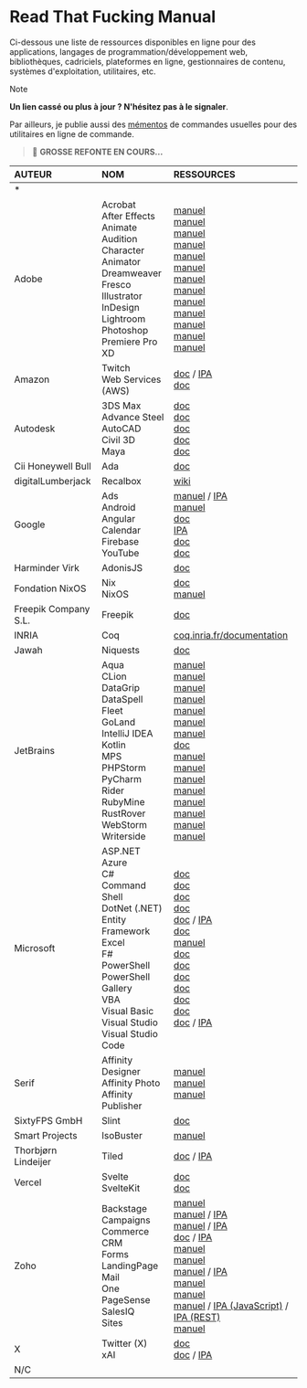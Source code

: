 # Read That Fucking Manual

Ci-dessous une liste de ressources disponibles en ligne pour des applications, langages de programmation/développement web, bibliothèques, cadriciels, plateformes en ligne, gestionnaires de contenu, systèmes d'exploitation, utilitaires, etc.

> [!NOTE]
> **Un lien cassé ou plus à jour ? N'hésitez pas à le signaler**.

Par ailleurs, je publie aussi des [mémentos](https://github.com/jasonchampagne/FindMyDoc/tree/master/mementos) de commandes usuelles pour des utilitaires en ligne de commande.

> 📛 **GROSSE REFONTE EN COURS...**

|AUTEUR|NOM|RESSOURCES|
|:--|:--|:--|
|*|||
|Adobe|Acrobat<br>After Effects<br>Animate<br>Audition<br>Character Animator<br>Dreamweaver<br>Fresco<br>Illustrator<br>InDesign<br>Lightroom<br>Photoshop<br>Premiere Pro<br>XD|[manuel](https://helpx.adobe.com/fr/acrobat/user-guide.html)<br>[manuel](https://helpx.adobe.com/fr/after-effects/user-guide.html)<br>[manuel](https://helpx.adobe.com/fr/animate/user-guide.html)<br>[manuel](https://helpx.adobe.com/fr/audition/user-guide.html)<br>[manuel](https://helpx.adobe.com/fr/adobe-character-animator/user-guide.html)<br>[manuel](https://helpx.adobe.com/fr/dreamweaver/user-guide.html)<br>[manuel](https://helpx.adobe.com/fr/fresco/user-guide.html)<br>[manuel](https://helpx.adobe.com/fr/illustrator/user-guide.html)<br>[manuel](https://helpx.adobe.com/fr/indesign/user-guide.html)<br>[manuel](https://helpx.adobe.com/fr/lightroom-cc/user-guide.html)<br>[manuel](https://helpx.adobe.com/fr/photoshop/user-guide.html)<br>[manuel](https://helpx.adobe.com/fr/premiere-pro/user-guide.html)<br>[manuel](https://helpx.adobe.com/fr/xd/user-guide.html)|
|Amazon|Twitch<br>Web Services (AWS)|[doc](https://dev.twitch.tv/docs) / [IPA](https://dev.twitch.tv/docs/api)<br>[doc](https://docs.aws.amazon.com)|
|Autodesk|3DS Max<br>Advance Steel<br>AutoCAD<br>Civil 3D<br>Maya|[doc](https://help.autodesk.com/FRA/#A-B)<br>[doc](https://help.autodesk.com/FRA/#A-B)<br>[doc](https://help.autodesk.com/FRA/#A-B)<br>[doc](https://help.autodesk.com/FRA/#C-H)<br>[doc](https://www.autodesk.com/support/technical/article/caas/tsarticles/ts/lC3jaffqnWFyQoLPEPm7n.html)|
|Cii Honeywell Bull|Ada|[doc](https://www.adacore.com/documentation)|
|digitalLumberjack|Recalbox|[wiki](https://wiki.recalbox.com/fr/home)|
|Google|Ads<br>Android<br>Angular<br>Calendar<br>Firebase<br>YouTube|[manuel](https://support.google.com/google-ads/answer/6146252) / [IPA](https://developers.google.com/google-ads/api/docs/start?hl=fr)<br>[manuel](https://developer.android.com/guide)<br>[doc](https://angular.io/docs)<br>[IPA](https://developers.google.com/calendar/api/guides/overview?hl=fr)<br>[doc](https://firebase.google.com/docs)<br>[doc](https://developers.google.com/youtube/documentation?hl=fr)|
|Harminder Virk|AdonisJS|[doc](https://docs.adonisjs.com/guides/introduction)|
|Fondation NixOS|Nix<br>NixOS|[doc](https://nix.dev)<br>[manuel](https://nixos.org/manual/nixos/stable)|
|Freepik Company S.L.|Freepik|[doc](https://docs.freepik.com)|
|INRIA|Coq|[coq.inria.fr/documentation](https://coq.inria.fr/documentation)|
|Jawah|Niquests|[doc](https://niquests.readthedocs.io/en/latest)|
|JetBrains|Aqua<br>CLion<br>DataGrip<br>DataSpell<br>Fleet<br>GoLand<br>IntelliJ IDEA<br>Kotlin<br>MPS<br>PHPStorm<br>PyCharm<br>Rider<br>RubyMine<br>RustRover<br>WebStorm<br>Writerside|[manuel](https://www.jetbrains.com/help/aqua)<br>[manuel](https://www.jetbrains.com/help/clion)<br>[manuel](https://www.jetbrains.com/help/datagrip)<br>[manuel](https://www.jetbrains.com/help/dataspell)<br>[manuel](https://www.jetbrains.com/help/fleet)<br>[manuel](https://www.jetbrains.com/help/go)<br>[manuel](https://www.jetbrains.com/help/idea)<br>[doc](https://kotlinlang.org/docs/home.html)<br>[manuel](https://www.jetbrains.com/help/mps)<br>[manuel](https://www.jetbrains.com/help/phpstorm)<br>[manuel](https://www.jetbrains.com/help/pycharm)<br>[manuel](https://www.jetbrains.com/help/rider)<br>[manuel](https://www.jetbrains.com/help/ruby)<br>[manuel](https://www.jetbrains.com/help/rust)<br>[manuel](https://www.jetbrains.com/help/webstorm/meet-webstorm.html)<br>[manuel](https://www.jetbrains.com/help/writerside)|
|Microsoft|ASP.NET<br>Azure<br>C#<br>Command Shell<br>DotNet (.NET)<br>Entity Framework<br>Excel<br>F#<br>PowerShell<br>PowerShell Gallery<br>VBA<br>Visual Basic<br>Visual Studio<br>Visual Studio Code|[doc](https://learn.microsoft.com/fr-fr/aspnet/core)<br>[doc](https://learn.microsoft.com/fr-fr/azure)<br>[doc](https://learn.microsoft.com/fr-fr/dotnet/csharp/tour-of-csharp)<br>[doc](https://learn.microsoft.com/en-us/windows-server/administration/windows-commands/windows-commands)<br>[doc](https://learn.microsoft.com/fr-fr/dotnet) / [IPA](https://learn.microsoft.com/fr-fr/dotnet/api)<br>[doc](https://learn.microsoft.com/fr-fr/ef)<br>[manuel](https://support.microsoft.com/fr-FR/excel)<br>[doc](https://learn.microsoft.com/fr-fr/dotnet/fsharp)<br>[doc](https://learn.microsoft.com/fr-fr/powershell)<br>[doc](https://learn.microsoft.com/fr-fr/powershell/scripting/gallery/overview)<br>[doc](https://learn.microsoft.com/fr-fr/office/vba/api/overview)<br>[doc](https://learn.microsoft.com/fr-fr/dotnet/visual-basic)<br>[doc](https://learn.microsoft.com/fr-fr/visualstudio)<br>[doc](https://code.visualstudio.com/docs) / [IPA](https://code.visualstudio.com/api)|
|Serif|Affinity Designer<br>Affinity Photo<br>Affinity Publisher|[manuel](https://affinity.serif.com/fr/learn/designer/desktop)<br>[manuel](https://affinity.serif.com/fr/learn/photo/desktop)<br>[manuel](https://affinity.serif.com/fr/learn/publisher/desktop)|
|SixtyFPS GmbH|Slint|[doc](https://releases.slint.dev)|
|Smart Projects|IsoBuster|[manuel](https://www.isobuster.com/fr/help)|
|Thorbjørn Lindeijer|Tiled|[doc](https://doc.mapeditor.org/en/stable) / [IPA](https://www.mapeditor.org/docs/scripting)|
|Vercel|Svelte<br>SvelteKit|[doc](https://svelte.dev/docs/svelte)<br>[doc](https://svelte.dev/docs/kit)|
|Zoho|Backstage<br>Campaigns<br>Commerce<br>CRM<br>Forms<br>LandingPage<br>Mail<br>One<br>PageSense<br>SalesIQ<br>Sites|[manuel](https://help.zoho.com/portal/en/kb/backstage)<br>[manuel](https://help.zoho.com/portal/en/kb/campaigns) / [IPA](https://www.zoho.com/campaigns/help/emailapi/overview.html)<br>[manuel](https://help.zoho.com/portal/en/kb/commerce) / [IPA](https://www.zoho.com/commerce/api/introduction.html)<br>[doc](https://www.zoho.com/fr/crm/help) / [IPA](https://www.zoho.com/crm/developer/docs/api)<br>[manuel](https://help.zoho.com/portal/en/kb/forms)<br>[manuel](https://help.zoho.com/portal/en/kb/zoho-landingpage)<br>[manuel](https://www.zoho.com/fr/mail/help) / [IPA](https://www.zoho.com/mail/help/api/overview.html)<br>[manuel](https://www.zoho.com/fr/one/guides)<br>[manuel](https://help.zoho.com/portal/en/kb/pagesense)<br>[manuel](https://help.zoho.com/portal/en/kb/salesiq-2-0) / [IPA (JavaScript)](https://www.zoho.com/salesiq/help/developer-section/js-api.html) / [IPA (REST)](https://www.zoho.com/salesiq/help/developer-section/rest-api-v2.html)<br>[manuel](https://help.zoho.com/portal/en/kb/zohosites)|
|X|Twitter (X)<br>xAI|[doc](https://developer.x.com/en/docs)<br>[doc](https://docs.x.ai/docs) / [IPA](https://docs.x.ai/api)|
|N/C|||
